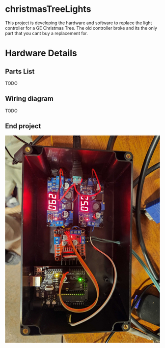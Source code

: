 # christmasTreeLights

This project is developing the hardware and software to replace the light controller for a GE Christmas Tree.  The old controller broke and its the only part that you cant buy a replacement for.

# Hardware Details

## Parts List

TODO

## Wiring diagram

TODO

## End project

![Christmas Tree Controller](images/christmasTreeController.jpg)